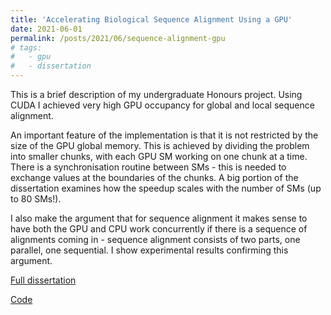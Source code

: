 ```yaml
---
title: 'Accelerating Biological Sequence Alignment Using a GPU'
date: 2021-06-01
permalink: /posts/2021/06/sequence-alignment-gpu
# tags:
#   - gpu
#   - dissertation
---
```


This is a brief description of my undergraduate Honours project. 
Using CUDA I achieved very high GPU occupancy for global and local sequence alignment.

An important feature of the implementation is that it is not restricted by the size of the GPU global memory. This is achieved by dividing the problem into smaller chunks, with each GPU SM working on one chunk at a time. There is a synchronisation routine between SMs - this is needed to exchange values at the boundaries of the chunks. A big portion of the dissertation examines how the speedup scales with the number of SMs (up to 80 SMs!).

I also make the argument that for sequence alignment it makes sense to have both the GPU and CPU work concurrently if there is a sequence of alignments coming in - sequence alignment consists of two parts, one parallel, one sequential. I show experimental results confirming this argument.

[Full dissertation](http://robertszafa.github.io/files/Accelerating_Biological_Sequence_Alignment_with_GPU.pdf)

[Code](https://github.com/robertszafa/sequence-alignment-gpu)
